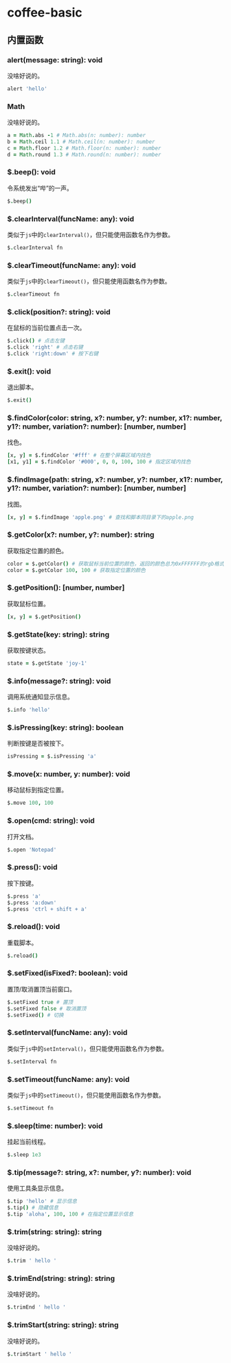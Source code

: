 # coffee-basic

## 内置函数

### alert(message: string): void

没啥好说的。

```coffeescript
alert 'hello'
```

### Math

没啥好说的。

```coffeescript
a = Math.abs -1 # Math.abs(n: number): number
b = Math.ceil 1.1 # Math.ceil(n: number): number
c = Math.floor 1.2 # Math.floor(n: number): number
d = Math.round 1.3 # Math.round(n: number): number
```

### $.beep(): void

令系统发出“哔”的一声。

```coffeescript
$.beep()
```

### $.clearInterval(funcName: any): void

类似于`js`中的`clearInterval()`，但只能使用函数名作为参数。

```coffeescript
$.clearInterval fn
```

### $.clearTimeout(funcName: any): void

类似于`js`中的`clearTimeout()`，但只能使用函数名作为参数。

```coffeescript
$.clearTimeout fn
```

### $.click(position?: string): void

在鼠标的当前位置点击一次。

```coffeescript
$.click() # 点击左键
$.click 'right' # 点击右键
$.click 'right:down' # 按下右键
```

### $.exit(): void

退出脚本。

```coffeescript
$.exit()
```

### $.findColor(color: string, x?: number, y?: number, x1?: number, y1?: number, variation?: number): [number, number]

找色。

```coffeescript
[x, y] = $.findColor '#fff' # 在整个屏幕区域内找色
[x1, y1] = $.findColor '#000', 0, 0, 100, 100 # 指定区域内找色
```

### $.findImage(path: string, x?: number, y?: number, x1?: number, y1?: number, variation?: number): [number, number]

找图。

```coffeescript
[x, y] = $.findImage 'apple.png' # 查找和脚本同目录下的apple.png
```

### $.getColor(x?: number, y?: number): string

获取指定位置的颜色。

```coffeescript
color = $.getColor() # 获取鼠标当前位置的颜色，返回的颜色总为0xFFFFFF的rgb格式
color = $.getColor 100, 100 # 获取指定位置的颜色
```

### $.getPosition(): [number, number]

获取鼠标位置。

```coffeescript
[x, y] = $.getPosition()
```

### $.getState(key: string): string

获取按键状态。

```coffeescript
state = $.getState 'joy-1'
```

### $.info(message?: string): void

调用系统通知显示信息。

```coffeescript
$.info 'hello'
```

### $.isPressing(key: string): boolean

判断按键是否被按下。

```coffeescript
isPressing = $.isPressing 'a'
```

### $.move(x: number, y: number): void

移动鼠标到指定位置。

```coffeescript
$.move 100, 100
```

### $.open(cmd: string): void

打开文档。

```coffeescript
$.open 'Notepad'
```

### $.press(): void

按下按键。

```coffeescript
$.press 'a'
$.press 'a:down'
$.press 'ctrl + shift + a'
```

### $.reload(): void

重载脚本。

```coffeescript
$.reload()
```

### $.setFixed(isFixed?: boolean): void

置顶/取消置顶当前窗口。

```coffeescript
$.setFixed true # 置顶
$.setFixed false # 取消置顶
$.setFixed() # 切换
```

### $.setInterval(funcName: any): void

类似于`js`中的`setInterval()`，但只能使用函数名作为参数。

```coffeescript
$.setInterval fn
```

### $.setTimeout(funcName: any): void

类似于`js`中的`setTimeout()`，但只能使用函数名作为参数。

```coffeescript
$.setTimeout fn
```

### $.sleep(time: number): void

挂起当前线程。

```coffeescript
$.sleep 1e3
```

### $.tip(message?: string, x?: number, y?: number): void

使用工具条显示信息。

```coffeescript
$.tip 'hello' # 显示信息
$.tip() # 隐藏信息
$.tip 'aloha', 100, 100 # 在指定位置显示信息
```

### $.trim(string: string): string

没啥好说的。

```coffeescript
$.trim ' hello '
```

### $.trimEnd(string: string): string

没啥好说的。

```coffeescript
$.trimEnd ' hello '
```

### $.trimStart(string: string): string

没啥好说的。

```coffeescript
$.trimStart ' hello '
```
